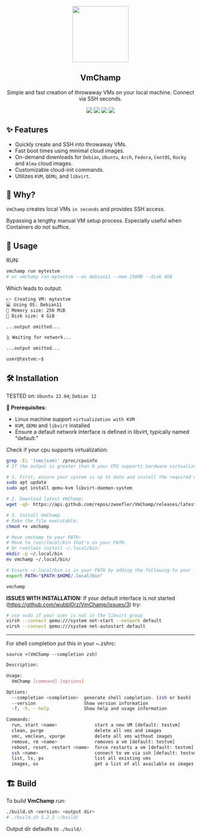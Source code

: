 <div align="center" width="100%">
    <img src="https://user-images.githubusercontent.com/30373916/227715640-22e0fa02-8f17-4fbd-a81d-4a010007972a.png" width="150" />
</div>

<div align="center" width="100%">
    <h2>VmChamp</h2>
    <p>Simple and fast creation of throwaway VMs on your local machine. Connect via SSH seconds.</p>
    <a target="_blank" href="https://github.com/zwoefler/VmChamp/actions"><img src="https://img.shields.io/github/actions/workflow/status/zwoefler/VmChamp/build.yml" /></a>
    <a target="_blank" href="https://github.com/wubbl0rz/VmChamp/stargazers"><img src="https://img.shields.io/github/stars/wubbl0rz/VmChamp" /></a>
    <a target="_blank" href="https://github.com/zwoefler/VmChamp/releases"><img src="https://img.shields.io/github/v/release/zwoefler/VmChamp?display_name=tag" /></a>
    <a target="_blank" href="https://github.com/zwoefler/VmChamp/commits/master"><img src="https://img.shields.io/github/last-commit/zwoefler/VmChamp" /></a>
</div>

## ✨ Features
- Quickly create and SSH into throwaway VMs.
- Fast boot times using minimal cloud images.
- On-demand downloads for `Debian`, `Ubuntu`, `Arch`, `Fedora`, `CentOS`, `Rocky` and `Alma` cloud images.
- Customizable cloud-init commands.
- Utilizes `KVM`, `QEMU`, and `libvirt`.

## 🤔 Why?
`VmChamp` creates local VMs `in seconds` and provides SSH access.

Bypassing a lengthy manual VM setup process.
Especially useful when Containers do not suffice.

## 🚀 Usage
RUN:
```BASH
vmchamp run mytestvm
# or vmchamp run mytestvm --os debian11 --mem 256MB --disk 4GB
```

Which leads to output:
```BASH
️👉 Creating VM: mytestvm
💻 Using OS: Debian11
📔 Memory size: 256 MiB
💽 Disk size: 4 GiB

...output omitted...

⣷ Waiting for network...

...output omitted...

user@testvm:~$
```


## 🛠️ Installation
TESTED on: `Ubuntu 22.04`; `Debian 12`

**🔧 Prerequisites**:
- Linux machine support `virtualization with KVM`
- `KVM`, `QEMU` and `libvirt` installed
- Ensure a default network interface is defined in libvirt, typically named "default."

Check if your cpu supports virtualization:
```BASH
grep -Ec '(vmc|svm)' /proc/cpuinfo
# If the output is greater than 0 your CPU supports hardware virtualization.
```

```BASH
# 1. First, ensure your system is up to date and install the required dependencies:
sudo apt update
sudo apt install qemu-kvm libvirt-daemon-system

# 2. Download latest VmChamp:
wget -qO- https://api.github.com/repos/zwoefler/VmChamp/releases/latest | grep "browser_download_url" | cut -d '"' -f 4 | wget -i - -O vmchamp

# 3. Install VmChamp
# Make the file executable:
chmod +x vmchamp

# Move vmchamp to your PATH:
# Move to /usr/local/bin that's in your PATH.
# Or rootless install ~/.local/bin:
mkdir -p ~/.local/bin
mv vmchamp ~/.local/bin/

# Ensure ~/.local/bin is in your PATH by adding the following to your ~/.bashrc or ~/.zshrc:
export PATH="$PATH:$HOME/.local/bin"

vmchamp
```

**ISSUES WITH INSTALLATION:**
If your default interface is not started (https://github.com/wubbl0rz/VmChamp/issues/3) try:

```BASH
# use sudo if your user is not in the libvirt group
virsh --connect qemu:///system net-start --network default
virsh --connect qemu:///system net-autostart default
```

---

For shell completion put this in your ~.zshrc:

```
source <(VmChamp --completion zsh)
```

```BASH
Description:

Usage:
  VmChamp [command] [options]

Options:
  --completion <completion>  generate shell completion. (zsh or bash)
  --version                  Show version information
  -?, -h, --help             Show help and usage information

Commands:
  run, start <name>              start a new VM [default: testvm]
  clean, purge                   delete all vms and images
  vmc, vmclean, vpurge           delete all vms without images
  remove, rm <name>              removes a vm [default: testvm]
  reboot, reset, restart <name>  force restarts a vm [default: testvm]
  ssh <name>                     connect to vm via ssh [default: testvm]
  list, ls, ps                   list all existing vms
  images, os                     get a list of all available os images
```

## 🏗️ Build

To build **VmChamp** run:

```BASH
./build.sh <version> <output dir>
# ./build.sh 1.2.3 ~/build/
```

Output dir defaults to `./build/`.